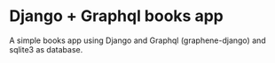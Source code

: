 # Django + Graphql books app
A simple books app using Django and Graphql (graphene-django) and sqlite3 as database.